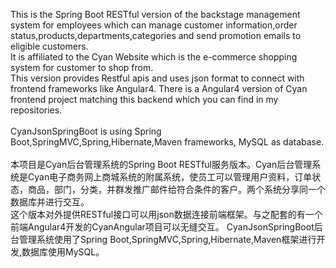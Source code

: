 This is the Spring Boot RESTful version of the backstage management system for employees which can manage customer information,order status,products,departments,categories and send promotion emails to eligible customers.<br>
It is affiliated to the Cyan Website which is the e-commerce shopping system for customer to shop from.<br>
This version provides Restful apis and uses json format to connect with frontend frameworks like Angular4. There is a Angular4 version of Cyan frontend project matching this backend which you can find in my repositories.<br>
<br>
CyanJsonSpringBoot is using Spring Boot,SpringMVC,Spring,Hibernate,Maven frameworks, MySQL as database.
<br>
<br>
本项目是Cyan后台管理系统的Spring Boot RESTful服务版本。Cyan后台管理系统是Cyan电子商务网上商城系统的附属系统，使员工可以管理用户资料，订单状态，商品，部门，分类，并群发推广邮件给符合条件的客户。两个系统分享同一个数据库并进行交互。<br>
这个版本对外提供RESTful接口可以用json数据连接前端框架。与之配套的有一个前端Angular4开发的CyanAngular项目可以无缝交互。
CyanJsonSpringBoot后台管理系统使用了Spring Boot,SpringMVC,Spring,Hibernate,Maven框架进行开发,数据库使用MySQL。
